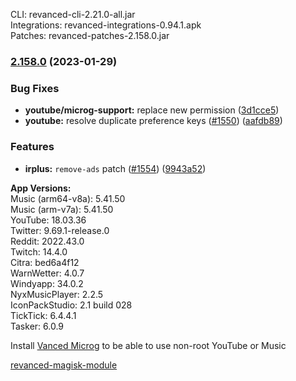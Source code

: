 CLI: revanced-cli-2.21.0-all.jar  
Integrations: revanced-integrations-0.94.1.apk  
Patches: revanced-patches-2.158.0.jar  

### [2.158.0](https://github.com/revanced/revanced-patches/compare/v2.157.0...v2.158.0) (2023-01-29)
### Bug Fixes
* **youtube/microg-support:** replace new permission ([3d1cce5](https://github.com/revanced/revanced-patches/commit/3d1cce5b4ca54c622b863f24febeb03a6060033c))
* **youtube:** resolve duplicate preference keys ([#1550](https://github.com/revanced/revanced-patches/issues/1550)) ([aafdb89](https://github.com/revanced/revanced-patches/commit/aafdb891b2f0f243cb2d997a38ab3e6a7b46aba8))
### Features
* **irplus:** `remove-ads` patch ([#1554](https://github.com/revanced/revanced-patches/issues/1554)) ([9943a52](https://github.com/revanced/revanced-patches/commit/9943a520d29ee89598b4aa6aba69ff83cb4768ce))

  
**App Versions:**  
Music (arm64-v8a): 5.41.50  
Music (arm-v7a): 5.41.50  
YouTube: 18.03.36  
Twitter: 9.69.1-release.0  
Reddit: 2022.43.0  
Twitch: 14.4.0  
Citra: bed6a4f12  
WarnWetter: 4.0.7  
Windyapp: 34.0.2  
NyxMusicPlayer: 2.2.5  
IconPackStudio: 2.1 build 028  
TickTick: 6.4.4.1  
Tasker: 6.0.9  

Install [Vanced Microg](https://github.com/TeamVanced/VancedMicroG/releases) to be able to use non-root YouTube or Music  

[revanced-magisk-module](https://github.com/j-hc/revanced-magisk-module)  
